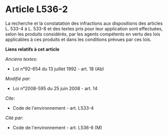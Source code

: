# Article L536-2

La recherche et la constatation des infractions aux dispositions des articles L. 533-4 à L. 533-8 et des textes pris pour
leur application sont effectuées, selon les produits considérés, par les agents compétents en vertu des lois applicables à
ces produits et dans les conditions prévues par ces lois.

**Liens relatifs à cet article**

_Anciens textes_:

  - Loi n°92-654 du 13 juillet 1992 - art. 18 (Ab)

_Modifié par_:

  - Loi n°2008-595 du 25 juin 2008 - art. 14

_Cite_:

  - Code de l'environnement - art. L533-4

_Cité par_:

  - Code de l'environnement - art. L536-6 (M)
